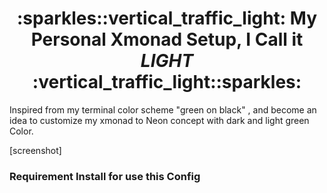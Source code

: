 <h1 align="center">:sparkles::vertical_traffic_light: My Personal Xmonad Setup, I Call it <i >LIGHT</i> :vertical_traffic_light::sparkles:</h1>

Inspired from my terminal color scheme "green on black" , and become an idea to customize my xmonad to Neon concept with dark and light green Color.

[screenshot]



### Requirement Install for use this Config ###
